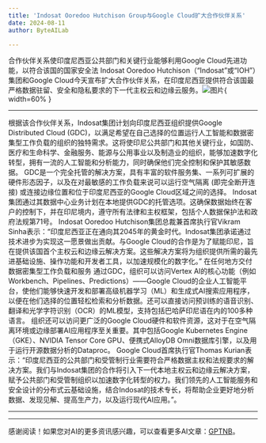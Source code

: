 ```yaml
---
title: 'Indosat Ooredoo Hutchison Group与Google Cloud扩大合作伙伴关系'
date: 2024-08-11
author: ByteAILab

---
```


合作伙伴关系使印度尼西亚公共部门和关键行业能够利用Google Cloud先进功能，以符合该国的国家安全法
Indosat Ooredoo Hutchison（“Indosat”或“IOH”）集团和Google Cloud今天宣布扩大合作伙伴关系，在印度尼西亚提供符合该国最严格数据驻留、安全和隐私要求的下一代主权云和边缘云服务。![图片](https://ai-techpark.com/wp-content/uploads/2024/08/Indosat-960x540.jpg){ width=60% }

---

根据该合作伙伴关系，Indosat集团计划向印度尼西亚组织提供Google Distributed Cloud (GDC)，以满足希望在自己选择的位置运行人工智能和数据密集型工作负载的组织的独特需求。这将使印尼公共部门和其他关键行业，如国防、医疗和生命科学、金融服务、能源与公用事业以及制造业的组织，能够加速数字化转型，拥有一流的人工智能和分析能力，同时确保他们完全控制和保护其敏感数据。
GDC是一个完全托管的解决方案，具有丰富的软件服务集、一系列可扩展的硬件形态因子，以及在对最敏感的工作负载来说可以运行空气隔离 (即完全断开连接) 或连接边缘位置和位于印度尼西亚的Google Cloud区域之间的选择。
Indosat集团通过其数据中心业务计划在本地提供GDC的托管选项。这确保数据始终在客户的控制下，并在印尼境内，遵守所有法律和主权框架，包括个人数据保护法和政府法规第71号。
Indosat Ooredoo Hutchison集团总裁兼首席执行官Vikram Sinha表示：“印度尼西亚正在通向其2045年的黄金时代。Indosat集团承诺通过技术进步为实现这一愿景做出贡献。与Google Cloud的合作是为了赋能印尼，旨在提供该国首个主权云和边缘云解决方案。这些解决方案将为组织提供所需的最先进基础设施、操作功能和开发者工具，以加速规模化的数字化。”
在任何地方交付数据密集型工作负载和服务
通过GDC，组织可以访问Vertex AI的核心功能（例如Workbench、Pipelines、Predictions）——Google Cloud的企业人工智能平台，使他们能够快速开发和部署高级机器学习（ML）和生成式AI搜索应用程序，以便在他们选择的位置轻松检索和分析数据。还可以直接访问预训练的语音识别、翻译和光学字符识别（OCR）的ML模型，支持包括巴哈萨印尼语在内的100多种语言。
组织还可以访问更广泛的Google Cloud硬件和软件资源，这对于在空气隔离环境或边缘部署AI应用程序至关重要。其中包括Google Kubernetes Engine（GKE）、NVIDIA Tensor Core GPU、便携式AlloyDB Omni数据库引擎，以及用于运行开源数据分析的Dataproc。
Google Cloud首席执行官Thomas Kurian表示：“印度尼西亚的公共部门和受管制行业需要符合严格数据主权和法规要求的解决方案。我们与Indosat集团的合作将引入下一代本地主权云和边缘云解决方案，赋予公共部门和受管制组织以加速数字化转型的权力。我们领先的人工智能服务和安全设计的分布式云基础设施，结合Indosat的技术专长，将帮助企业更好地分析数据、发现见解、提高生产力，以及运行现代AI应用。”。

---
---
感谢阅读！如果您对AI的更多资讯感兴趣，可以查看更多AI文章：[GPTNB](https://gptnb.com)。